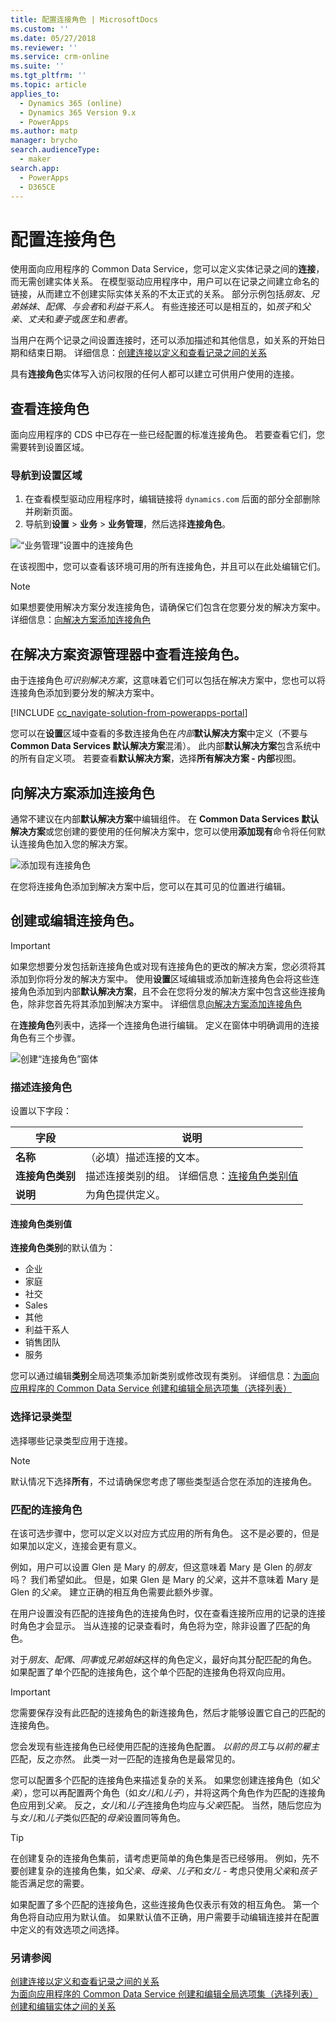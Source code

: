 ```yaml
---
title: 配置连接角色 | MicrosoftDocs
ms.custom: ''
ms.date: 05/27/2018
ms.reviewer: ''
ms.service: crm-online
ms.suite: ''
ms.tgt_pltfrm: ''
ms.topic: article
applies_to:
  - Dynamics 365 (online)
  - Dynamics 365 Version 9.x
  - PowerApps
ms.author: matp
manager: brycho
search.audienceType:
  - maker
search.app:
  - PowerApps
  - D365CE
---
```

# <a name="configure-connection-roles"></a>配置连接角色

使用面向应用程序的 Common Data Service，您可以定义实体记录之间的**连接**，而无需创建实体关系。 在模型驱动应用程序中，用户可以在记录之间建立命名的链接，从而建立不创建实际实体关系的不太正式的关系。 部分示例包括*朋友*、*兄弟姊妹*、*配偶*、*与会者*和*利益干系人*。 有些连接还可以是相互的，如*孩子*和*父亲*、*丈夫*和*妻子*或*医生*和*患者*。

当用户在两个记录之间设置连接时，还可以添加描述和其他信息，如关系的开始日期和结束日期。 详细信息：[创建连接以定义和查看记录之间的关系](/dynamics365/customer-engagement/basics/create-connections-view-relationships-between-records)

具有**连接角色**实体写入访问权限的任何人都可以建立可供用户使用的连接。

## <a name="view-connection-roles"></a>查看连接角色

面向应用程序的 CDS 中已存在一些已经配置的标准连接角色。 若要查看它们，您需要转到设置区域。 

### <a name="navigate-to-the-settings-area"></a>导航到设置区域

1. 在查看模型驱动应用程序时，编辑链接将 `dynamics.com` 后面的部分全部删除并刷新页面。
1. 导航到**设置** > **业务** > **业务管理**，然后选择**连接角色**。

![“业务管理”设置中的连接角色](media/navigate-settings-connection-roles.png)

在该视图中，您可以查看该环境可用的所有连接角色，并且可以在此处编辑它们。

> [!NOTE]
> 如果想要使用解决方案分发连接角色，请确保它们包含在您要分发的解决方案中。 详细信息：[向解决方案添加连接角色](#add-connection-roles-to-a-solution)

## <a name="view-connection-roles-in-the-solution-explorer"></a>在解决方案资源管理器中查看连接角色。

由于连接角色*可识别解决方案*，这意味着它们可以包括在解决方案中，您也可以将连接角色添加到要分发的解决方案中。

[!INCLUDE [cc_navigate-solution-from-powerapps-portal](../../includes/cc_navigate-solution-from-powerapps-portal.md)]

您可以在**设置**区域中查看的多数连接角色在*内部***默认解决方案**中定义（不要与 **Common Data Services 默认解决方案**混淆）。 此内部**默认解决方案**包含系统中的所有自定义项。 若要查看**默认解决方案**，选择**所有解决方案 - 内部**视图。

## <a name="add-connection-roles-to-a-solution"></a>向解决方案添加连接角色

通常不建议在内部**默认解决方案**中编辑组件。 在 **Common Data Services 默认解决方案**或您创建的要使用的任何解决方案中，您可以使用**添加现有**命令将任何默认连接角色加入您的解决方案。

![添加现有连接角色](media/add-existing-connection-role.png)

在您将连接角色添加到解决方案中后，您可以在其可见的位置进行编辑。

## <a name="create-or-edit-connection-roles"></a>创建或编辑连接角色。

> [!IMPORTANT]
> 如果您想要分发包括新连接角色或对现有连接角色的更改的解决方案，您必须将其添加到你将分发的解决方案中。 使用**设置**区域编辑或添加新连接角色会将这些连接角色添加到内部**默认解决方案**，且不会在您将分发的解决方案中包含这些连接角色，除非您首先将其添加到解决方案中。 详细信息[向解决方案添加连接角色](#add-connection-roles-to-a-solution)

在**连接角色**列表中，选择一个连接角色进行编辑。
定义在窗体中明确调用的连接角色有三个步骤。

![创建“连接角色”窗体](media/create-connection-role-form.png)

### <a name="describe-the-connection-role"></a>描述连接角色

设置以下字段：

|字段|说明|
|--|--|
|**名称**|（必填）描述连接的文本。|
|**连接角色类别**|描述连接类别的组。 详细信息：[连接角色类别值](#connection-role-category-values)|
|**说明**|为角色提供定义。|

#### <a name="connection-role-category-values"></a>连接角色类别值

**连接角色类别**的默认值为：
- 企业
- 家庭
- 社交
- Sales
- 其他
- 利益干系人
- 销售团队
- 服务

您可以通过编辑**类别**全局选项集添加新类别或修改现有类别。 详细信息：[为面向应用程序的 Common Data Service 创建和编辑全局选项集（选择列表）](create-edit-global-option-sets.md)

### <a name="select-record-types"></a>选择记录类型

选择哪些记录类型应用于连接。

> [!NOTE]
> 默认情况下选择**所有**，不过请确保您考虑了哪些类型适合您在添加的连接角色。

### <a name="matching-connection-roles"></a>匹配的连接角色

在该可选步骤中，您可以定义以对应方式应用的所有角色。 这不是必要的，但是如果加以定义，连接会更有意义。

例如，用户可以设置 Glen 是 Mary 的*朋友*，但这意味着 Mary 是 Glen 的*朋友*吗？ 我们希望如此。 但是，如果 Glen 是 Mary 的*父亲*，这并不意味着 Mary 是 Glen 的*父亲*。 建立正确的相互角色需要此额外步骤。

在用户设置没有匹配的连接角色的连接角色时，仅在查看连接所应用的记录的连接时角色才会显示。 当从连接的记录查看时，角色将为空，除非设置了匹配的角色。

对于*朋友*、*配偶*、*同事*或*兄弟姐妹*这样的角色定义，最好向其分配匹配的角色。 如果配置了单个匹配的连接角色，这个单个匹配的连接角色将双向应用。

> [!IMPORTANT]
> 您需要保存没有此匹配的连接角色的新连接角色，然后才能够设置它自己的匹配的连接角色。

您会发现有些连接角色已经使用匹配的连接角色配置。 *以前的员工*与*以前的雇主*匹配，反之亦然。 此类一对一匹配的连接角色是最常见的。

您可以配置多个匹配的连接角色来描述复杂的关系。 如果您创建连接角色（如*父亲*），您可以再配置两个角色（如*女儿*和*儿子*），并将这两个角色作为匹配的连接角色应用到*父亲*。 反之，*女儿*和*儿子*连接角色均应与*父亲*匹配。 当然，随后您应为与*女儿*和*儿子*类似匹配的*母亲*设置同等角色。

> [!TIP]
> 在创建复杂的连接角色集前，请考虑更简单的角色集是否已经够用。 例如，先不要创建复杂的连接角色集，如*父亲*、*母亲*、*儿子*和*女儿* - 考虑只使用*父亲*和*孩子*能否满足您的需要。

如果配置了多个匹配的连接角色，这些连接角色仅表示有效的相互角色。 第一个角色将自动应用为默认值。 如果默认值不正确，用户需要手动编辑连接并在配置中定义的有效选项之间选择。

### <a name="see-also"></a>另请参阅
<!-- This is in the basics guide. It needs to be migrated -->
[创建连接以定义和查看记录之间的关系](/dynamics365/customer-engagement/basics/create-connections-view-relationships-between-records)<br />
[为面向应用程序的 Common Data Service 创建和编辑全局选项集（选择列表）](create-edit-global-option-sets.md)<br />
[创建和编辑实体之间的关系](create-edit-entity-relationships.md)


